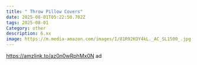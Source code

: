 ```yaml
---
title: " Throw Pillow Covers"
date: 2025-08-01T05:22:50.702Z
tags: 2025-08-01
Category: other
description: 6.xx
image: https://m.media-amazon.com/images/I/81R92KOY4kL._AC_SL1500_.jpg
---
```

https://amzlink.to/az0n0wRphMx0N ad